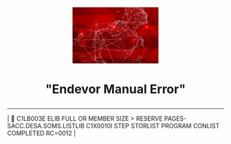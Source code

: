 <p align="center">
<img src="Broadcom-Endevor.jpg" width="200">
</p>

# <p align="center">"**Endevor Manual Error**"</p>

-------------------------------------------------------------------------------------
| :red_circle: C1LB003E ELIB FULL OR MEMBER SIZE > RESERVE PAGES-SACC.DESA.SOMS.LISTLIB C1X0010I  STEP STORLIST PROGRAM CONLIST COMPLETED RC=0012 |












